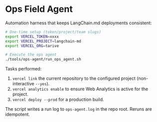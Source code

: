 # Ops Field Agent

Automation harness that keeps LangChain.md deployments consistent:

```bash
# One-time setup (token/project/team slugs)
export VERCEL_TOKEN=xxxx
export VERCEL_PROJECT=langchain-md
export VERCEL_ORG=tarive

# Execute the ops agent
./tools/ops-agent/run_ops_agent.sh
```

Tasks performed:
1. `vercel link` the current repository to the configured project (non-interactive `--yes`).
2. `vercel analytics enable` to ensure Web Analytics is active for the project.
3. `vercel deploy --prod` for a production build.

The script writes a run log to `ops-agent.log` in the repo root. Reruns are idempotent.
